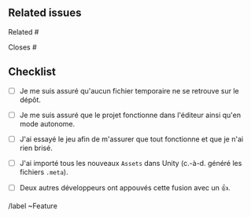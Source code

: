 ## Related issues

<!-- 
Faites mention de/des fonctionnalités(s) auquelle(s) cette fusion est reliée.
-->

Related #

Closes #

## Checklist

<!--
Placez un `x` dans les cases qui s'appliquent. Vous pouvez également les remplir après avoir créé
cette fusion.
-->

- [ ] Je me suis assuré qu'aucun fichier temporaire ne se retrouve sur le dépôt.
- [ ] Je me suis assuré que le projet fonctionne dans l'éditeur ainsi qu'en mode autonome.
- [ ] J'ai essayé le jeu afin de m'assurer que tout fonctionne et que je n'ai rien brisé.
- [ ] J'ai importé tous les nouveaux `Assets` dans Unity (c.-à-d. généré les fichiers `.meta`).
- [ ] Deux autres développeurs ont appouvés cette fusion avec un :thumbsup:.


/label ~Feature